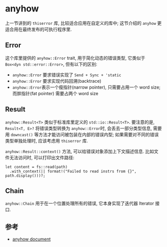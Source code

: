 # anyhow

上一节讲到的 `thiserror` 库, 比较适合应用在自定义的库中; 这节介绍的 `anyhow` 更适合用在最终发布的可执行程序里.

## Error

这个库里提供的 `anyhow::Error` trait, 用于简化动态的错误类型, 它类似于 `Box<dyn std::error::Error>`,
但有以下的区别:

- `anyhow::Error` 要求错误实现了 `Send + Sync + 'static`
- `anyhow::Error` 要求实现代码回溯(backtrace)
- `anyhow::Error`表示一个瘦指针(narrow pointer), 只需要占用一个 word size;
  而胖指针(fat pointer) 需要占两个 word size

## Result

`anyhow::Result<T>` 类似于标准库里定义的 `std::io::Result<T>`.
要注意的是, `Result<T, E>?` 将错误类型转换为 `anyhow::Error`时, 会丢去一部分类型信息,
需要用 `downcast()` 等方法才能访问被包装在内部的错误内型;
如果需要对不同的错误类型单独处理时, 应该考虑用 `thiserror` 库.

`anyhow::Result::context()` 方法, 可以给错误对象添加上下文描述信息.
比如文件无法访问时, 可以打印出文件路径:

```rust, ignore
let content = fs::read(path)
  .with_context(|| format!("Failed to read instrs from {}", path.display()))?;
```

## Chain

`anyhow::Chain` 用于在一个位置处理所有的错误, 它本身实现了迭代器 Iterator 接口.

## 参考

- [anyhow document](https://docs.rs/anyhow/latest/anyhow/)